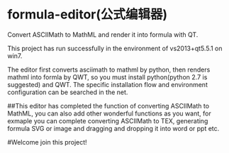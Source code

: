 # formula-editor(公式编辑器)
Convert ASCIIMath to MathML and render it into formula with QT.

This project has run successfully in the environment of vs2013+qt5.5.1 on win7.

The editor first converts asciimath to mathml by python, then renders mathml into formla by QWT, so you must install python(python 2.7 is suggested) and QWT. The specific installation flow and environment configuration can be searched in the net.


##This editor has completed the function of converting ASCIIMath to MathML, you can also add other wonderful functions as you want, for exmaple you can complete converting ASCIIMath to TEX, generating formula SVG or image and dragging and dropping it into word or ppt etc.

#Welcome join this project!
